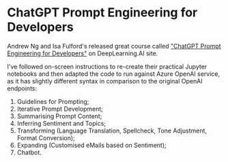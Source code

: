# ChatGPT Prompt Engineering for Developers

Andrew Ng and Isa Fulford's released great course called ["ChatGPT Prompt Engineering for Developers"](https://www.deeplearning.ai/short-courses/chatgpt-prompt-engineering-for-developers/) on DeepLearning.AI site.

I've followed on-screen instructions to re-create their practical Jupyter notebooks and then adapted the code to run against Azure OpenAI service, as it has slightly different syntax in comparison to the original OpenAI endpoints:
1. Guidelines for Prompting;
2. Iterative Prompt Development;
3. Summarising Prompt Content;
4. Inferring Sentiment and Topics;
5. Transforming (Language Translation, Spellcheck, Tone Adjustment, Format Conversion);
6. Expanding (Customised eMails based on Sentiment);
7. Chatbot.

